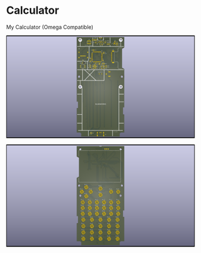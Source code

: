 # Calculator
My Calculator (Omega Compatible)


![Render1](https://github.com/Leviathan3DPrinting/Calculator/blob/0a50d3eb1929930f35dc23ad5eea2a477e7240d2/Numworks_Calculator1.png)

![Render2](https://github.com/Leviathan3DPrinting/Calculator/blob/0a50d3eb1929930f35dc23ad5eea2a477e7240d2/Numworks_Calculator.png)